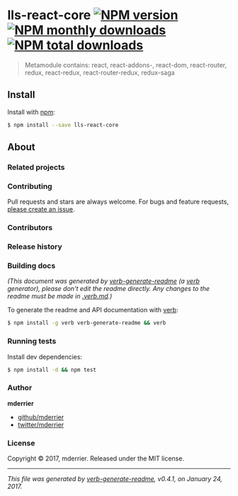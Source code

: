 # lls-react-core [![NPM version](https://img.shields.io/npm/v/lls-react-core.svg?style=flat)](https://www.npmjs.com/package/lls-react-core) [![NPM monthly downloads](https://img.shields.io/npm/dm/lls-react-core.svg?style=flat)](https://npmjs.org/package/lls-react-core)  [![NPM total downloads](https://img.shields.io/npm/dt/lls-react-core.svg?style=flat)](https://npmjs.org/package/lls-react-core)  

> Metamodule contains: react, react-addons-, react-dom, react-router, redux, react-redux, react-router-redux, redux-saga

## Install
Install with [npm](https://www.npmjs.com/):

```sh
$ npm install --save lls-react-core
```

<!--@h1([pkg.name])-->
<!--/@-->

<!--@h1([package.dependencies])-->
<!--/@-->

## About
### Related projects

### Contributing
Pull requests and stars are always welcome. For bugs and feature requests, [please create an issue](../../issues/new).

### Contributors

### Release history

### Building docs
_(This document was generated by [verb-generate-readme][] (a [verb][] generator), please don't edit the readme directly. Any changes to the readme must be made in [.verb.md](.verb.md).)_

To generate the readme and API documentation with [verb][]:

```sh
$ npm install -g verb verb-generate-readme && verb
```

### Running tests

Install dev dependencies:

```sh
$ npm install -d && npm test
```

### Author
**mderrier**

+ [github/mderrier](https://github.com/mderrier)
+ [twitter/mderrier](https://twitter.com/mderrier)

### License
Copyright © 2017, mderrier.
Released under the MIT license.

***

_This file was generated by [verb-generate-readme](https://github.com/verbose/verb-generate-readme), v0.4.1, on January 24, 2017._

[verb-generate-readme]: https://github.com/verbose/verb-generate-readme
[verb]: https://github.com/verbose/verb